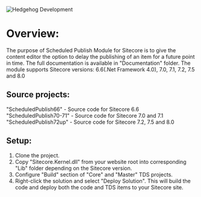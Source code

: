 <img src="https://www.hhog.com/-/media/PublicImages/Hedgehog/Hedgehog-logo-4color-275x46.jpg" alt="Hedgehog Development" border="0"> 


# Overview: #  

The purpose of Scheduled Publish Module for Sitecore is to give the content editor the option to delay the publishing of an item for a future point in time. The full documentation is available in "Documentation" folder. 
The module supports Sitecore versions: 6.6(.Net Framework 4.0), 7.0, 7.1, 7.2, 7.5 and 8.0


## Source projects: ##

"ScheduledPublish66" - Source code for Sitecore 6.6
"ScheduledPublish70-71" - Source code for Sitecore 7.0 and 7.1 
"ScheduledPublish72up" - Source code for Sitecore 7.2, 7.5 and 8.0


## Setup: ##

1. Clone the project.
2. Copy "Sitecore.Kernel.dll" from your website root into corresponding "Lib" folder depending on the Sitecore version.
3. Configure "Build" section of "Core" and "Master" TDS projects.
4. Right-click the solution and select "Deploy Solution". This will build the code and deploy both the code and TDS items to your Sitecore site.


